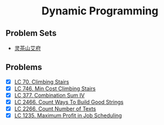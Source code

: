 <div align="center">

# Dynamic Programming
</div>

## Problem Sets

- [灵茶山艾府](https://leetcode.cn/circle/discuss/tXLS3i/)

## Problems

- [x] [LC 70. Climbing Stairs](https://leetcode.cn/problems/climbing-stairs/)
- [x] [LC 746. Min Cost Climbing Stairs](https://leetcode.cn/problems/min-cost-climbing-stairs/)
- [x] [LC 377. Combination Sum IV](https://leetcode.cn/problems/combination-sum-iv/)
- [x] [LC 2466. Count Ways To Build Good Strings](https://leetcode.cn/problems/combination-sum-iv/description/)
- [x] [LC 2266. Count Number of Texts](https://leetcode.cn/problems/count-number-of-texts/)
- [x] [LC 1235. Maximum Profit in Job Scheduling](https://leetcode.cn/problems/maximum-profit-in-job-scheduling/)
